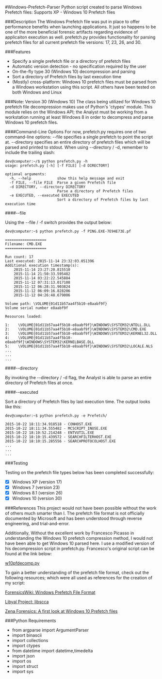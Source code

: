 #Windows-Prefetch-Parser
Python script created to parse Windows Prefetch files: Supports XP - Windows 10 Prefetch files

###Description
The Windows Prefetch file was put in place to offer performance benefits when launching applications. It just so happens to be one of the more beneficial forensic artifacts regarding evidence of applicaiton execution as well. prefetch.py provides functionality for parsing prefetch files for all current prefetch file versions: 17, 23, 26, and 30.

###Features

* Specify a single prefetch file or a directory of prefetch files
* Automatic version detection - no specification required by the user
* On-the-fly type 30 (Windows 10) decompression and parsing
* Sort a directory of Prefetch files by last execution time
* (Mostly) cross-platform: Windows 10 prefetch files must be parsed from a Windows workstation using this script. All others have been tested on both Windows and Linux

###Note: Version 30 (Windows 10)
The class being utilized for Windows 10 prefetch file decompression makes use of Python's 'ctypes' module. This module relies on the Windows API; the Analyst must be working from a workstation running at least Windows 8 in order to decompress and parse Windows 10 prefetch files.

####Command-Line Options
For now, prefetch.py requires one of two command-line options: --file specifies a single prefetch to point the script at. --directory specifies an entire directory of prefetch files which will be parsed and printed to stdout. When using --directory / -d, remember to include the trailing slash:

```
dev@computer:~/$ python prefetch.py -h
usage: prefetch.py [-h] [-f FILE] [-d DIRECTORY]

optional arguments:
  -h, --help            show this help message and exit
  -f FILE, --file FILE  Parse a given Prefetch file
  -d DIRECTORY, --directory DIRECTORY
                        Parse a directory of Prefetch files
  -e EXECUTED, --executed EXECUTED
                        Sort a directory of Prefetch files by last execution time
```

####--file

Using the --file / -f switch provides the output below:

```
dev@computer:~$ python prefetch.py -f PING.EXE-7E94E73E.pf

===================
Filename: CMD.EXE
===================

Run count: 17
Last executed: 2015-11-14 23:32:03.051396
Additional execution timestamp(s):
    2015-11-14 23:27:20.815510
    2015-11-14 21:50:33.595482
    2015-11-14 03:22:22.545884
    2015-11-12 07:31:13.017108
    2015-11-12 06:28:31.903824
    2015-11-12 06:09:16.828206
    2015-11-12 04:26:48.679006

Volume path: \VOLUME{01d11b57aa4f5b10-e8aabf9f}
Volume serial number e8aabf9f

Resources loaded:

1:    \VOLUME{01d11b57aa4f5b10-e8aabf9f}\WINDOWS\SYSTEM32\NTDLL.DLL
2:    \VOLUME{01d11b57aa4f5b10-e8aabf9f}\WINDOWS\SYSTEM32\CMD.EXE
3:    \VOLUME{01d11b57aa4f5b10-e8aabf9f}\WINDOWS\SYSTEM32\KERNEL32.DLL
4:    \VOLUME{01d11b57aa4f5b10-e8aabf9f}\WINDOWS\SYSTEM32\KERNELBASE.DLL
5:    \VOLUME{01d11b57aa4f5b10-e8aabf9f}\WINDOWS\SYSTEM32\LOCALE.NLS
...
...
...
```

####--directory

By invoking the --directory / -d flag, the Analyst is able to parse an entire directory of Prefetch files at once.

####--executed

Sort a directory of Prefetch files by last execution time. The output looks like this:

```
dev@computer:~$ python prefetch.py -e Prefetch/

2015-10-22 18:11:34.918518 - CONHOST.EXE
2015-10-22 18:11:34.555482 - MCSCRIPT_INUSE.EXE
2015-10-22 18:10:52.214248 - ENTVUTIL.EXE
2015-10-22 18:10:15.439572 - SEARCHFILTERHOST.EXE
2015-10-22 18:10:15.285556 - SEARCHPROTOCOLHOST.EXE
...
...
...
```

###Testing

Testing on the prefetch file types below has been completed successfully:

- [x] Windows XP (version 17)
- [x] Windows 7 (version 23)
- [x] Windows 8.1 (version 26)
- [x] Windows 10 (version 30)

###References
This project would not have been possible without the work of others much smarter than I. The prefetch file format is not officially documented by Microsoft and has been understood through reverse engineering, and trial-and-error. 

Additionally, Without the excellent work by Francesco Picasso in understanding the Windows 10 prefetch compression method, I would not have been able to get Windows 10 parsed here. I use a modified version of his decompression script in prefetch.py. Francesco's original script can be found at the link below:

[w10pfdecomp.py](https://github.com/dfirfpi/hotoloti/blob/master/sas/w10pfdecomp.py)

To gain a better understanding of the prefetch file format, check out the following resources; which were all used as references for the creation of my script:

[ForensicsWiki: Windows Prefetch File Format](http://www.forensicswiki.org/wiki/Windows_Prefetch_File_Format)

[Libyal Project: libscca ](https://github.com/libyal/libscca/blob/master/documentation/Windows%20Prefetch%20File%20(PF)%20format.asciidoc)

[Zena Forensics: A first look at Windows 10 Prefetch files](http://blog.digital-forensics.it/2015/06/a-first-look-at-windows-10-prefetch.html)

###Python Requirements

* from argparse import ArgumentParser
* import binascii
* import collections
* import ctypes
* from datetime import datetime,timedelta
* import json
* import os
* import struct
* import sys
